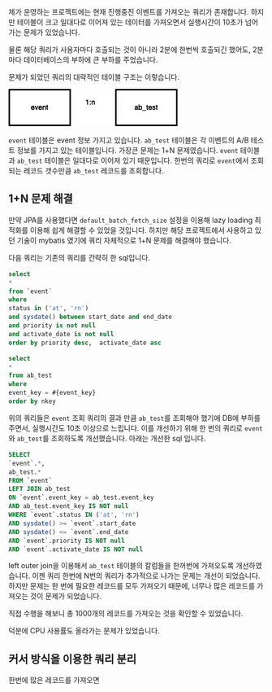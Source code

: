 제가 운영하는 프로젝트에는 현재 진행중진 이벤트를 가져오는 쿼리가 존재합니다. 하지만 테이블이 크고 일대다로 이어져 있는 데이터를 가져오면서 실행시간이 10초가 넘어가는 문제가 있었습니다. 

물론 해당 쿼리가 사용자마다 호출되는 것이 아니라 2분에 한번씩 호출되긴 했어도, 2분 마다 데이터베이스의 부하에 큰 부하를 주었습니다. 

문제가 되었던 쿼리의 대략적인 테이블 구조는 이렇습니다. 

![img.png](img.png)

```event``` 테이블은 event 정보 가지고 있습니다.
```ab_test``` 테이블은 각 이벤트의 A/B 테스트 정보를 가지고 있는 테이블입니다.
가장큰 문제는 1+N 문제였습니다. ```event``` 테이블과 ```ab_test``` 테이블은 일대다로 이어져 있기 때문입니다. 한번의 쿼리로 ```event```에서 조회되는 레코드 갯수만큼 ```ab_test``` 레코드를 조회합니다.

## 1+N 문제 해결 
만약 JPA를 사용했다면 ```default_batch_fetch_size``` 설정을 이용해 lazy loading 최적화를 이용해 쉽게 해결할 수 있었을 것입니다. 
하지만 해당  프로젝트에서 사용하고 있던 기술이 mybatis 였기에 쿼리 자체적으로 1+N 문제를 해결해야 했습니다.     

다음 쿼리는 기존의 쿼리를 간략히 한 sql입니다. 
```sql
select
*
from `event`
where
status in ('at', 'rn')
and sysdate() between start_date and end_date
and priority is not null
and activate_date is not null
order by priority desc,  activate_date asc
```

```sql
select
*
from ab_test
where
event_key = #{event_key}
order by nkey
```

위의 쿼리들은 ```event``` 조회 쿼리의 결과 만큼 ```ab_test```를 조회해야 했기에 DB에 부하를 주면서, 실행시간도 10초 이상으로 느립니다. 
이를 개선하기 위해 한 번의 쿼리로 ```event```와 ```ab_test```를 조회하도록 개선했습니다.
아래는 개선한 sql 입니다. 

```sql
SELECT 
`event`.*,
ab_test.*
FROM `event`
LEFT JOIN ab_test
ON `event`.event_key = ab_test.event_key
AND ab_test.event_key IS NOT null
WHERE `event`.status IN ('at', 'rn')
AND sysdate() >= `event`.start_date
AND sysdate() <= `event`.end_date
AND `event`.priority IS NOT null
AND `event`.activate_date IS NOT null
```

left outer join을 이용해서 ```ab_test``` 테이블의 칼럼들을 한꺼번에 가져오도록 개선하였습니다. 이젠 쿼리 한번에 N번의 쿼리가 추가적으로 나가는 문제는 개선이 되었습니다.
하지만 문제는 한 번에 필요한 레코드를 모두 가져오기 때문에, 너무나 많은 레코드를 가져오는 것이 문제가 되었습니다. 

직접 수행을 해보니 총 1000개의 레코드를 가져오는 것을 확인할 수 있었습니다. 

덕분에 CPU 사용률도 올라가는 문제가 있었습니다. 


## 커서 방식을 이용한 쿼리 분리 

한번에 많은 레코드를 가져오면 



